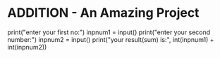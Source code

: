 # ADDITION - An Amazing Project

print("enter your first no:")
inpnum1 = input()
print("enter your second number:")
inpnum2 = input()
print("your result(sum) is:", int(inpnum1) + int(inpnum2))


